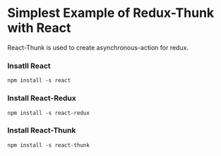 # Simplest Example of Redux-Thunk with React

React-Thunk is used to create asynchronous-action for redux.

### Insatll React

    npm install -s react

### Install React-Redux

    npm install -s react-redux

### Install React-Thunk

    npm install -s react-thunk
